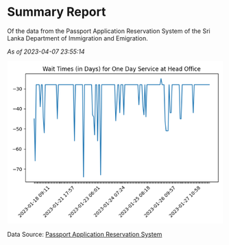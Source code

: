 # Summary Report

Of the data from the Passport Application Reservation System of the Sri Lanka Department of Immigration and Emigration.

*As of 2023-04-07 23:55:14*

![Wait Time Chart](summary.wait_time_chart.png)

Data Source: [Passport Application Reservation System](https://eservices.immigration.gov.lk:8443/appointment/pages/reservationApplication.xhtml)